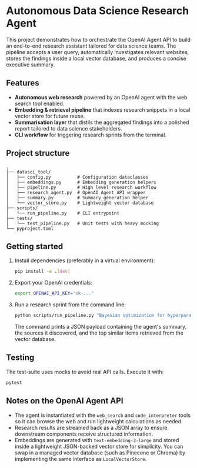 # Autonomous Data Science Research Agent

This project demonstrates how to orchestrate the OpenAI Agent API to build an
end-to-end research assistant tailored for data science teams. The pipeline
accepts a user query, automatically investigates relevant websites, stores the
findings inside a local vector database, and produces a concise executive
summary.

## Features

- **Autonomous web research** powered by an OpenAI agent with the web search
  tool enabled.
- **Embedding & retrieval pipeline** that indexes research snippets in a local
  vector store for future reuse.
- **Summarisation layer** that distils the aggregated findings into a polished
  report tailored to data science stakeholders.
- **CLI workflow** for triggering research sprints from the terminal.

## Project structure

```
.
├── datasci_tool/
│   ├── config.py          # Configuration dataclasses
│   ├── embeddings.py      # Embedding generation helpers
│   ├── pipeline.py        # High level research workflow
│   ├── research_agent.py  # OpenAI Agent API wrapper
│   ├── summary.py         # Summary generation helper
│   └── vector_store.py    # Lightweight vector database
├── scripts/
│   └── run_pipeline.py    # CLI entrypoint
├── tests/
│   └── test_pipeline.py   # Unit tests with heavy mocking
└── pyproject.toml
```

## Getting started

1. Install dependencies (preferably in a virtual environment):

   ```bash
   pip install -e .[dev]
   ```

2. Export your OpenAI credentials:

   ```bash
   export OPENAI_API_KEY="sk-..."
   ```

3. Run a research sprint from the command line:

   ```bash
   python scripts/run_pipeline.py "Bayesian optimization for hyperparameter tuning"
   ```

   The command prints a JSON payload containing the agent's summary, the sources
   it discovered, and the top similar items retrieved from the vector database.

## Testing

The test-suite uses mocks to avoid real API calls. Execute it with:

```bash
pytest
```

## Notes on the OpenAI Agent API

- The agent is instantiated with the `web_search` and `code_interpreter` tools
  so it can browse the web and run lightweight calculations as needed.
- Research results are streamed back as a JSON array to ensure downstream
  components receive structured information.
- Embeddings are generated with `text-embedding-3-large` and stored inside a
  lightweight JSON-backed vector store for simplicity. You can swap in a
  managed vector database (such as Pinecone or Chroma) by implementing the same
  interface as `LocalVectorStore`.
